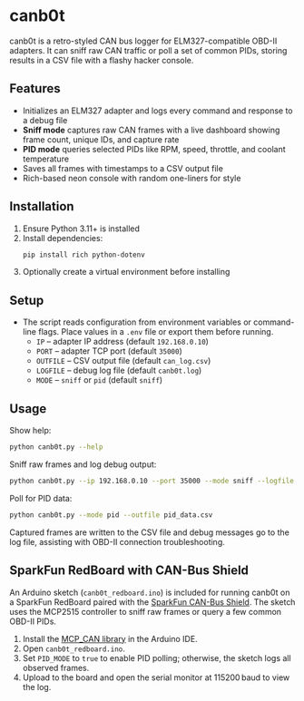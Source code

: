 # canb0t

canb0t is a retro-styled CAN bus logger for ELM327-compatible OBD-II adapters. It can sniff raw CAN traffic or poll a set of common PIDs, storing results in a CSV file with a flashy hacker console.

## Features
- Initializes an ELM327 adapter and logs every command and response to a debug file
- **Sniff mode** captures raw CAN frames with a live dashboard showing frame count, unique IDs, and capture rate
- **PID mode** queries selected PIDs like RPM, speed, throttle, and coolant temperature
- Saves all frames with timestamps to a CSV output file
- Rich-based neon console with random one-liners for style

## Installation
1. Ensure Python 3.11+ is installed
2. Install dependencies:
   ```bash
   pip install rich python-dotenv
   ```
3. Optionally create a virtual environment before installing

## Setup
- The script reads configuration from environment variables or command-line flags. Place values in a `.env` file or export them before running.
  - `IP` – adapter IP address (default `192.168.0.10`)
  - `PORT` – adapter TCP port (default `35000`)
  - `OUTFILE` – CSV output file (default `can_log.csv`)
  - `LOGFILE` – debug log file (default `canb0t.log`)
  - `MODE` – `sniff` or `pid` (default `sniff`)

## Usage
Show help:
```bash
python canb0t.py --help
```

Sniff raw frames and log debug output:
```bash
python canb0t.py --ip 192.168.0.10 --port 35000 --mode sniff --logfile debug.log
```

Poll for PID data:
```bash
python canb0t.py --mode pid --outfile pid_data.csv
```

Captured frames are written to the CSV file and debug messages go to the log file, assisting with OBD-II connection troubleshooting.

## SparkFun RedBoard with CAN-Bus Shield

An Arduino sketch (`canb0t_redboard.ino`) is included for running canb0t on a SparkFun RedBoard paired with the [SparkFun CAN-Bus Shield](https://www.sparkfun.com/products/13262). The sketch uses the MCP2515 controller to sniff raw frames or query a few common OBD-II PIDs.

1. Install the [MCP_CAN library](https://github.com/coryjfowler/MCP_CAN_lib) in the Arduino IDE.
2. Open `canb0t_redboard.ino`.
3. Set `PID_MODE` to `true` to enable PID polling; otherwise, the sketch logs all observed frames.
4. Upload to the board and open the serial monitor at 115200 baud to view the log.
